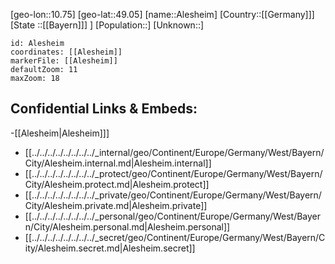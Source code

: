 ﻿---
location: [49.05,10.75]
mapzoom: [7,12] 
mapmarker: city 
type: City
tags:
- geo/City


SpocWebEntityId: 28726
isDeleted: false
confidential: public

---
[geo-lon::10.75]
[geo-lat::49.05]
[name::Alesheim]
[Country::[[Germany]]]
[State ::[[Bayern]]] ]
[Population::]
[Unknown::]


```leaflet
id: Alesheim
coordinates: [[Alesheim]]
markerFile: [[Alesheim]]
defaultZoom: 11 
maxZoom: 18
```


## Confidential Links & Embeds: 
-[[Alesheim|Alesheim]]] 
- [[../../../../../../../../_internal/geo/Continent/Europe/Germany/West/Bayern/City/Alesheim.internal.md|Alesheim.internal]] 
- [[../../../../../../../../_protect/geo/Continent/Europe/Germany/West/Bayern/City/Alesheim.protect.md|Alesheim.protect]] 
- [[../../../../../../../../_private/geo/Continent/Europe/Germany/West/Bayern/City/Alesheim.private.md|Alesheim.private]] 
- [[../../../../../../../../_personal/geo/Continent/Europe/Germany/West/Bayern/City/Alesheim.personal.md|Alesheim.personal]] 
- [[../../../../../../../../_secret/geo/Continent/Europe/Germany/West/Bayern/City/Alesheim.secret.md|Alesheim.secret]] 
